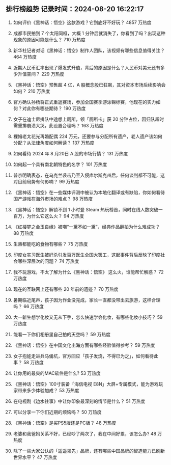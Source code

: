 
## 排行榜趋势 记录时间：2024-08-20 16:22:17
  
  1. 如何评价《黑神话：悟空》这款游戏？它到底好不好玩？ 4857 万热度
    
  2. 成都市民拍到 7 个太阳同框，大概 1 分钟后就消失了，你看到了吗？出现这种现象的原因可能是什么？ 710 万热度
    
  3. 新华社记者对话《黑神话：悟空》制作人团队，该视频有哪些信息值得关注？ 464 万热度
    
  4. 近期人民币汇率出现了爆发式升值，背后的原因是什么？人民币对美元还有多少升值空间？ 229 万热度
    
  5. 《黑神话：悟空》预售超 4 亿，A 股概念股已狂飙，其对资本市场后续影响会如何？ 210 万热度
    
  6. 官方确认孙杨将正式重返赛场，参加全国赛季游泳锦标赛，他现在的实力如何？对此你有哪些期待？ 190 万热度
    
  7. 女子在迪士尼排队中途想上厕所，领「厕所卡」获 20 分钟占位，因归队超时需重排崩溃大哭，此设置合理吗？ 163 万热度
    
  8. 裸婚老太花光再婚配偶 224 万元，还要参与分配所有遗产，老人遗产该如何分配？从法律角度如何解读？ 137 万热度
    
  9. 如何看待 2024 年 8 月20日 A 股的市场行情？ 131 万热度
    
  10. 如何起一个具有南北朝特色的名字？ 101 万热度
    
  11. 普京明确表态，在乌克兰袭击乃至入侵库尔斯克州后，任何谈判都不可能，这对目前局势有何影响？ 99 万热度
    
  12. 《黑神话：悟空》在一些媒体评测中被认为本地化翻译或有缺陷，你如何看待国产游戏在海外市场的难点？ 98 万热度
    
  13. 《黑神话：悟空》解锁不到 1 小时登 Steam 热玩榜首，同时在线人数突破一百万，为什么它这么火？ 94 万热度
    
  14. 《红楼梦之金玉良缘》被嘲“一黛不如一黛”，经典作品翻拍为什么难成功？ 88 万热度
    
  15. 生熟都能吃的食物有哪些？ 75 万热度
    
  16. 印度女实习医生被奸杀引发百万医生全国大罢工，这起事件背后反映了印度社会哪些深层次的问题？ 74 万热度
    
  17. 我不玩游戏，不太了解为什么《黑神话：悟空》 这么火，谁能帮忙解惑？ 72 万热度
    
  18. 现在的互联网上还有哪些 20 年前的遗迹？ 70 万热度
    
  19. 暑期临近尾声，孩子因为作业没完成，家长一直都没带出去旅游，这样合理吗？ 66 万热度
    
  20. 大一新生想学化妆又无从下手，怎么快速学会化妆，有哪些化妆小技巧？ 59 万热度
    
  21. 能看一下你们相册里自己拍的天空吗？ 59 万热度
    
  22. 《黑神话：悟空》在中国文化出海方面有哪些经验值得参考？ 59 万热度
    
  23. 女子抱娃走进兵马俑坑，官方回应「孩子发烧，不得已为之」，如何看待此事？ 58 万热度
    
  24. 让你用的最爽的MAC软件是什么? 53 万热度
    
  25. 《黑神话：悟空》100寸装备「海信电视 E8N」大屏+专属模式，能为游戏玩家带来多少体验加成？ 53 万热度
    
  26. 在电视剧《边水往事》中让你印象最深刻的情节是什么？ 51 万热度
    
  27. 可以分享一下你们近期的烦恼吗？ 50 万热度
    
  28. 《黑神话：悟空》是买PS5版还是PC版？ 48 万热度
    
  29. 老婆和我爸妈关系不好，已经吵了两次了，我在中间好累，该怎么办? 48 万热度
    
  30. 除了一些大家公认的「遥遥领先」品牌，还有哪些中国品牌的智造能力已刷新世界水平？ 47 万热度
    